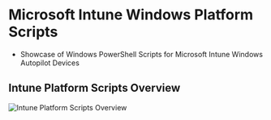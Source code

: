 # Microsoft Intune Windows Platform Scripts
 
* Showcase of Windows PowerShell Scripts for Microsoft Intune Windows Autopilot Devices

## Intune Platform Scripts Overview

![Intune Platform Scripts Overview](https://ldgithubimages.blob.core.windows.net/githubplatformscriptsreadmeimages/Platform%20Scripts/Platform%20Scripts.png)